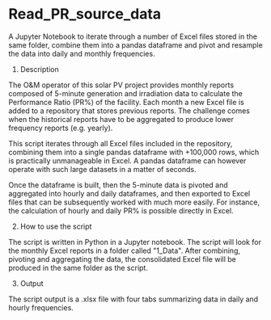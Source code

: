 # Read_PR_source_data
A Jupyter Notebook to iterate through a number of Excel files stored in the same folder, combine them into a pandas dataframe and pivot and resample the data into daily and monthly frequencies.

1. Description

The O&M operator of this solar PV project provides monthly reports composed of 5-minute generation and irradiation data to calculate the Performance Ratio (PR%) of the facility. Each month a new Excel file is added to a repository that stores previous reports. The challenge comes when the historical reports have to be aggregated to produce lower frequency reports (e.g. yearly).

This script iterates through all Excel files included in the repository, combining them into a single pandas dataframe with +100,000 rows, which is practically unmanageable in Excel. A pandas dataframe can however operate with such large datasets in a matter of seconds.

Once the dataframe is built, then the 5-minute data is pivoted and aggregated into hourly and daily dataframes, and then exported to Excel files that can be subsequently worked with much more easily. For instance, the calculation of hourly and daily PR% is possible directly in Excel.

2. How to use the script

The script is written in Python in a Jupyter notebook. The script will look for the monthly Excel reports in a folder called "1_Data". After combining, pivoting and aggregating the data, the consolidated Excel file will be produced in the same folder as the script.

3. Output

The script output is a .xlsx file with four tabs summarizing data in daily and hourly frequencies.
